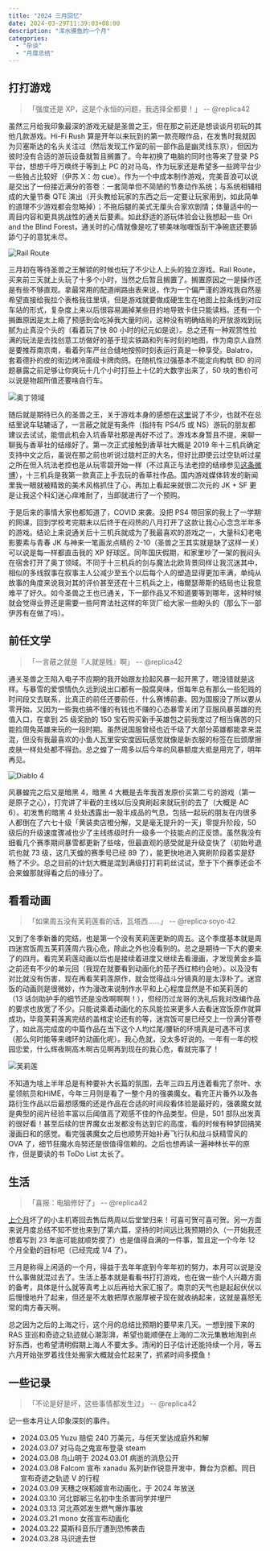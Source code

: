 ```yaml
---
title: "2024 三月回忆"
date: 2024-03-29T11:39:03+08:00
description: "浑水摸鱼的一个月"
categories:
  - "杂谈"
  - "月度总结"
---
```


## 打打游戏

> 「强度还是 XP，这是个永恒的问题，我选择全都要！」 -- @replica42

虽然三月给我印象最深的游戏无疑是圣兽之王，但在那之前还是想谈谈月初玩的其他几款游戏。Hi-Fi Rush 算是开年以来玩到的第一款亮眼作品，在发售时我就因为贝塞斯达的名头关注过（然后发现工作室的前一部作品是幽灵线东京），但因为彼时没有合适的游玩设备就暂且搁置了。今年初换了电脑的同时也等来了登录 PS 平台，想想千呼万唤终于等到上 PC 的对马岛，作为玩家还是希望多一些跨平台少一些独占比较好（伊苏 X：勿 cue）。作为一个中成本制作游戏，完美音浪可以说是交出了一份接近满分的答卷：一套简单但不简陋的节奏动作系统；与系统相辅相成的大量节奏 QTE 演出（开头教给玩家的东西之后一定要让玩家用到，如此简单的道理不少游戏都会忽略掉）；不拖后腿的美式无厘头合家欢剧情；体量适中的一周目内容和更具挑战性的通关后要素。如此舒适的游玩体验会让我想起一些 Ori and the Blind Forest，通关时的心情就像是吃了顿美味咖喱饭刮干净碗底还要舔舔勺子的意犹未尽。

![Rail Route](https://s2.loli.net/2024/03/29/prJMnKz2OswPEDc.png "搬道闸模拟器（并不")

三月初在等待圣兽之王解锁的时候也玩了不少让人上头的独立游戏。Rail Route，买来前三天就上头玩了十多个小时，当然之后暂且搁置了。搁置原因之一是操作还是有些不够直观。拿最常用的配道闸路由表来说，作为一个偏严谨的游戏我自然是希望直接给我拉个表格我往里填，但是游戏就要做成硬生生在地图上拉条线到对应车站的形式，复杂度上来以后很容易漏掉某些目的地导致卡住只能读档。还有一个搁置原因是太上瘾了预感到会吃掉我大量时间，这种没有明确结局的开放游戏到玩腻为止真没个头的（看着玩了快 80 小时的纪元如是说）。总之还有一种观赏性拉满的玩法是去找创意工坊做好的基于现实铁路和列车时刻的地图，作为南京人自然是要推荐南京南，看着列车严丝合缝地按照时刻表运行真是一种享受。Balatro，套着德扑的皮的街边烤冷面级卡牌肉鸽。在随机性过强基本不能定向构筑 BD 的问题暴露之前足够让你爽玩十几个小时打些上十亿的大数字出来了，50 块的售价可以说是物超所值还要啥自行车。

![奥丁领域](https://s2.loli.net/2024/03/29/SA4rmufFRNxZE5h.jpg "或许也算得上是一种有情人终成眷属")

随后就是期待已久的圣兽之王，关于游戏本身的感想在[这里](https://replica-42.github.io/2024/03/unicorn-overlord/)说了不少，也就不在总结里说车轱辘话了，一言蔽之就是有条件（指持有 PS4/5 或 NS）游玩的朋友都建议去试试，能借此机会入坑香草社那是再好不过了。游戏本身暂且不提，来聊一聊我与香草社的结缘好了。第一次正式接触到香草社大概是 2019 年十三机兵确定支持中文之后，虽说在那之前也听说过胧村正的大名，但好比即使云过空轨听过星之所在但入坑法老控也是从玩零碧开始一样（不过真正与法老控的结缘参见[这条微博](https://weibo.com/5114219480/LCztHEnTR)），十三机兵是我第一款真正上手去玩的香草社作品。国内游戏媒体转发的新闻里我一眼就被精致的美术风格抓住了心，再加上看起来就很二次元的 JK + SF 更是让我这个科幻迷心痒难耐了，当即就进行了一个预购。

于是后来的事情大家也都知道了，COVID 来袭。没把 PS4 带回家的我上了一学期的网课，回到学校考完期末以后终于在闷热的八月打开了这款让我心心念念半年多的游戏。结论上来说通关后十三机兵就成为了我最喜欢的游戏之一，大量科幻老电影要素与青春 JK 与神来一笔画龙点睛的 2-10（圣兽之王其实就是缺了这样一关）可以说是每一样都直击我的 XP 好球区。同年国庆假期，和家里吵了一架的我闷头在宿舍打开了奥丁领域。不同于十三机兵的剑与魔法北欧背景同样让我沉迷其中，相似的多线叙事在叙事主人公减少至五个以后每个人的塑造显得更加丰满，单纯从故事的角度来说我对其的评价甚至还在十三机兵之上，梅爾瑟蒂斯的结局也让我意难平了好久。如今圣兽之王也已通关，下一部作品又不知道要等到哪年，这种时候就会觉得业界还是需要一些阿育法社这样的年货厂给大家一些盼头的（那么下一部伊苏有在做了吗）。

## 前任文学

> 「一言蔽之就是『人就是贱』啊」 -- @replica42

通关圣兽之王陷入电子不应期的我开始跟友捡起风暴一起开黑了，嗯没错就是这样。与暴雪的爱恨情仇久远到说出口都有一股腐臭味，但每年总有那么一些犯贱的时间段又去联系，比真正的前任还要前任，什么赛博前妻。因为国服没了所以要从零开始，又因为一些我也搞不懂的有钱也不赚的心态暴雪关闭了亚服风暴英雄的充值入口，在拿到 25 级奖励的 150 宝石购买新手英雄包之前我度过了相当痛苦的只能捡周免英雄来玩的一段时期。虽然说国服曾经也近千级了大部分英雄都能拿来混混，但没有我最喜欢的小鱼人瓦里安安度因玩感觉就像是新衣服的标签在后颈摩擦皮肤一样处处都不得劲。总之蝗了一周多以后今年的风暴额度大抵是用完了，明年再见。

![Diablo 4](https://s2.loli.net/2024/03/29/ufiAnC3Xb6kqdsy.png "我真帅吧！")

风暴蝗完之后又是暗黑 4，暗黑 4 大概是去年我首发原价买第二亏的游戏（第一是原子之心），打完讲了半截的主线以后没爽刷起来就玩别的去了（大概是 AC 6）。初发售的暗黑 4 处处透露出一股半成品的气息，包括一起玩的朋友在内很多人都倒在了六七十级「黄装卖店橙分解，又是毫无提升的一天」零提升阶段，50 级后的升级速度骤减也少了主线练级时升一级多一个技能点的正反馈。虽然我没有细看几个赛季期间暴雪都更新了些啥，但最直观的感受就是升级变快了（初始号退坑也就 73 级，这几天蝗的赛季号已经 89 了），能更快地进入爽刷阶段着实是舒畅了不少。总之目前的计划大概是混到满级打打莉莉丝试试，至于下个赛季还会不会来蝗那就得看之后的缘分了。

## 看看动画

> 「如果周五没有芙莉莲看的话，瓦塔西……」 -- @replica·soyo·42

又到了冬季新番的完结，也是第一个没有芙莉莲更新的周五。这个季度基本就是周四迷宫饭周五芙莉莲周六我心危，除此之外也没看别的。总之是期待一下大的要来了的四月。看完芙莉莲动画以后也是接续着进度又继续去看漫画，才发现黄金乡篇之前还有不少的单元回（我现在就要看到动画化的茄子西红柿约会吔）。以及没有对比就没有伤害，现在再看芙莉莲原作，就会觉得战斗分镜真的是太淳朴了。迷宫饭的动画则是很微妙，作为漫改来说制作水平和上心程度显然是不如芙莉莲的（13 话剑助护手的细节还是没改啊啊啊！），但经历过龙哥的洗礼后我对改编作品的要求也放宽了不少。只能说乘着动画化的东风能拉来更多人去看迷宫饭原作就算成功，毕竟芙莉莲离完结的盖棺定论还有的等，迷宫饭可是已经交上一份满分答卷了，如此高完成度的中篇作品在当下这个人均烂尾/腰斩的环境真是可遇不可求（那么何时能等来魂环的动画化呢）。我心危就，没太多好说的。一年有一年的校园恋爱，什么辉夜啊高木啊古见啊再到现在的我心危，看就完事了！

![芙莉莲](https://s2.loli.net/2024/03/29/WaEhbklQ4NCH2eM.png "因为再见面的时候会很难为情")

不知道为啥上半年总是有种要补大长篇的氛围，去年三四五月连着看完了奈叶、水星领航员和HiME，今年三月则是看了一整个月的强袭魔女。看完正片番外以及各路衍生作品以后最想感慨的还是作品在合适的时间段看体验是最好的，强袭魔女就是典型的阅片经验丰富以后阈值高了观感不佳的作品类型。但是，501 部队出发真的很好看！甚至后续的世界魔女出发都没有达到它的高度，看的时候有种梦回搞笑漫画日和的感觉。看完强袭魔女之后也顺势开始补寿飞行队和战斗妖精雪风的 OVA 了，细节狂魔水岛努还是很值得信赖的。之后也想再读一遍神林长平的原作，但是要读的书 ToDo List 太长了。

## 生活

> 「喜报：电脑修好了」 -- @replica42

[上个月](https://replica-42.github.io/2024/02/2024-february-memories/)坏了的小主机寄回去售后两周以后堂堂归来！可喜可贺可喜可贺。另一方面来说月度总结不知不觉也来到了第六篇，坚持的时间远比我预期的久（一开始我还想着写到 23 年底可能就顺势摸了）也是值得自满的一件事，暂且定一个今年 12 个月全勤的目标吧（已经完成 1/4 了）。

三月是称得上闲适的一个月，得益于去年年底到今年年初的努力，本月可以说是没什么事做就混过去了。生活上基本就是看看书打打游戏，也在做一些个人兴趣方面的备考，具体是什么就等真考上以后再给大家汇报了。南京的天气也是起起伏伏以后慢慢地升了起来，但还是不太敢把厚衣服厚被子现在就收纳起来，这就是喜怒无常的南方春天啊。

总之因为之后的上海之行，这个月的总结比预期的要早来几天。一想到接下来的 RAS 亚巡和奇迹之轨迹就心潮澎湃，希望也能顺便在上海的二次元集散地淘到点好东西，也希望清明假期上海人不要太多。清闲的日子估计还能持续一个月，等五六月开始张罗着找住处搬家大概就会忙起来了，抓紧时间多摸鱼！

## 一些记录

> 「不论是好是坏，这些事情都发生过」 -- @replica42

记一些本月让人印象深刻的事件。

* 2024.03.05 Yuzu 赔偿 240 万美元，与任天堂达成庭外和解
* 2024.03.07 对马岛之鬼宣布登录 steam
* 2024.03.08 鸟山明于 2024.03.01 病逝的消息公开
* 2024.03.08 Falcom 宣布 xanadu 系列新作锐意开发中，舞台为京都。同日宣布奇迹之轨迹 V 的行程
* 2024.03.09 天穗之咲稻姬宣布动画化，于 2024 年放送
* 2024.03.10 河北邯郸三名初中生杀害同学并埋尸
* 2024.03.13 河北燕郊发生燃气爆炸事故
* 2024.03.21 mono 女孩宣布动画化
* 2024.03.22 莫斯科音乐厅遭到恐怖袭击
* 2024.03.28 马识途去世